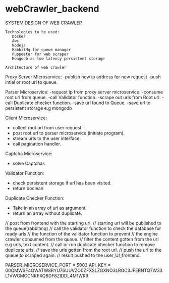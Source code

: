 # webCrawler_backend

SYSTEM DESIGN OF WEB CRAWLER

    Technologies to be used:
       Docker
       Aws
       Nodejs
       RabbitMq for queue manager
       Puppeeter for web scraper
       Mongodb as low latency persistent storage

    Architecture of web crawler

Proxy Server Microservice:
-publish new ip address for new request
-push intial or root url to queue.

Parser Microservice:
-request ip from proxy server microservice.
-consume root url from queue.
-call Validator function.
-scrape out urls from Root url.
-call Duplicate checker function.
-save url found to Queue.
-save url to persistent storage e.g mongodb

Client Microservice:

- collect root url from user request.
- post root url to parser microservice (initiate program).
- stream urls to the user interface.
- call pagination handler.

Captcha Microservice:

- solve Captchas

Validator Function:

- check persistent storage if url has been visited.
- return boolean

Duplicate Checker Function:

- Take in an array of url as argument.
- return an array without duplicate.

// post from frontend with the starting url.
// starting url will be published to the queue(rabbitmq)
// call the validator function to check the database for ready urls
// the function of the validator function to prevent
// the engine crawler consumed from the queue.
// filter the content gotten from the url e.g urls, text content.
// call or run duplicate checker function to remove duplicate urls.
// save the urls gotten from the root url.
// push the url to the queue to scraped again.
// result pushed to the user_UI_frontend.

PARSER_MICROSERVICE_PORT = 5003
API_KEY = 00QMWSF4QWATW8RYU76UUVZO0ZFXSLZGXNO3LRGC3JFERNTQ7W33L1VWGMCCNKFXQ6DF8ZIDDL4M1WR9
